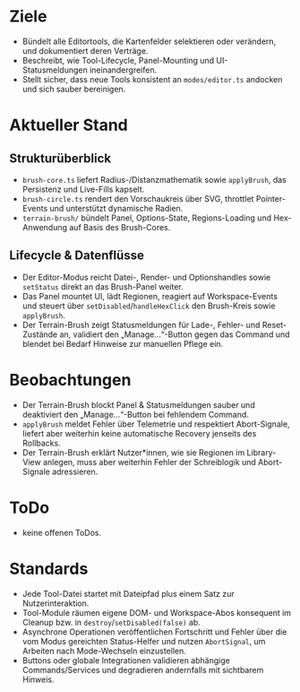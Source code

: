 # Ziele
- Bündelt alle Editortools, die Kartenfelder selektieren oder verändern, und dokumentiert deren Verträge.
- Beschreibt, wie Tool-Lifecycle, Panel-Mounting und UI-Statusmeldungen ineinandergreifen.
- Stellt sicher, dass neue Tools konsistent an `modes/editor.ts` andocken und sich sauber bereinigen.

# Aktueller Stand
## Strukturüberblick
- `brush-core.ts` liefert Radius-/Distanzmathematik sowie `applyBrush`, das Persistenz und Live-Fills kapselt.
- `brush-circle.ts` rendert den Vorschaukreis über SVG, throttlet Pointer-Events und unterstützt dynamische Radien.
- `terrain-brush/` bündelt Panel, Options-State, Regions-Loading und Hex-Anwendung auf Basis des Brush-Cores.

## Lifecycle & Datenflüsse
- Der Editor-Modus reicht Datei-, Render- und Optionshandles sowie `setStatus` direkt an das Brush-Panel weiter.
- Das Panel mountet UI, lädt Regionen, reagiert auf Workspace-Events und steuert über `setDisabled`/`handleHexClick` den Brush-Kreis sowie `applyBrush`.
- Der Terrain-Brush zeigt Statusmeldungen für Lade-, Fehler- und Reset-Zustände an, validiert den „Manage…“-Button gegen das Command und blendet bei Bedarf Hinweise zur manuellen Pflege ein.

# Beobachtungen
- Der Terrain-Brush blockt Panel & Statusmeldungen sauber und deaktiviert den „Manage…“-Button bei fehlendem Command.
- `applyBrush` meldet Fehler über Telemetrie und respektiert Abort-Signale, liefert aber weiterhin keine automatische Recovery jenseits des Rollbacks.
- Der Terrain-Brush erklärt Nutzer*innen, wie sie Regionen im Library-View anlegen, muss aber weiterhin Fehler der Schreiblogik und Abort-Signale adressieren.

# ToDo
- keine offenen ToDos.

# Standards
- Jede Tool-Datei startet mit Dateipfad plus einem Satz zur Nutzerinteraktion.
- Tool-Module räumen eigene DOM- und Workspace-Abos konsequent im Cleanup bzw. in `destroy`/`setDisabled(false)` ab.
- Asynchrone Operationen veröffentlichen Fortschritt und Fehler über die vom Modus gereichten Status-Helfer und nutzen `AbortSignal`, um Arbeiten nach Mode-Wechseln einzustellen.
- Buttons oder globale Integrationen validieren abhängige Commands/Services und degradieren andernfalls mit sichtbarem Hinweis.
